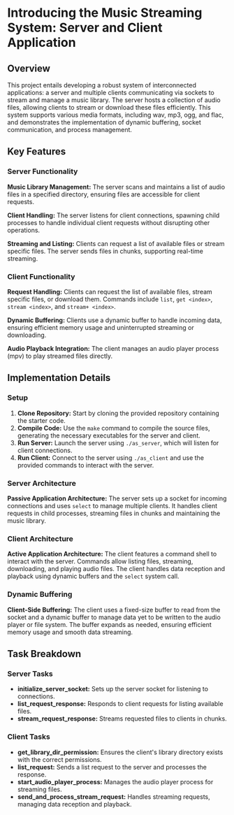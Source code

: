 # Introducing the Music Streaming System: Server and Client Application

## Overview

This project entails developing a robust system of interconnected applications: a server and multiple clients communicating via sockets to stream and manage a music library. The server hosts a collection of audio files, allowing clients to stream or download these files efficiently. This system supports various media formats, including wav, mp3, ogg, and flac, and demonstrates the implementation of dynamic buffering, socket communication, and process management.

## Key Features

### Server Functionality

**Music Library Management:** The server scans and maintains a list of audio files in a specified directory, ensuring files are accessible for client requests.

**Client Handling:** The server listens for client connections, spawning child processes to handle individual client requests without disrupting other operations.

**Streaming and Listing:** Clients can request a list of available files or stream specific files. The server sends files in chunks, supporting real-time streaming.

### Client Functionality

**Request Handling:** Clients can request the list of available files, stream specific files, or download them. Commands include `list`, `get <index>`, `stream <index>`, and `stream+ <index>`.

**Dynamic Buffering:** Clients use a dynamic buffer to handle incoming data, ensuring efficient memory usage and uninterrupted streaming or downloading.

**Audio Playback Integration:** The client manages an audio player process (mpv) to play streamed files directly.

## Implementation Details

### Setup

1. **Clone Repository:** Start by cloning the provided repository containing the starter code.
2. **Compile Code:** Use the `make` command to compile the source files, generating the necessary executables for the server and client.
3. **Run Server:** Launch the server using `./as_server`, which will listen for client connections.
4. **Run Client:** Connect to the server using `./as_client` and use the provided commands to interact with the server.

### Server Architecture

**Passive Application Architecture:** The server sets up a socket for incoming connections and uses `select` to manage multiple clients. It handles client requests in child processes, streaming files in chunks and maintaining the music library.

### Client Architecture

**Active Application Architecture:** The client features a command shell to interact with the server. Commands allow listing files, streaming, downloading, and playing audio files. The client handles data reception and playback using dynamic buffers and the `select` system call.

### Dynamic Buffering

**Client-Side Buffering:** The client uses a fixed-size buffer to read from the socket and a dynamic buffer to manage data yet to be written to the audio player or file system. The buffer expands as needed, ensuring efficient memory usage and smooth data streaming.

## Task Breakdown

### Server Tasks

- **initialize_server_socket:** Sets up the server socket for listening to connections.
- **list_request_response:** Responds to client requests for listing available files.
- **stream_request_response:** Streams requested files to clients in chunks.

### Client Tasks

- **get_library_dir_permission:** Ensures the client's library directory exists with the correct permissions.
- **list_request:** Sends a list request to the server and processes the response.
- **start_audio_player_process:** Manages the audio player process for streaming files.
- **send_and_process_stream_request:** Handles streaming requests, managing data reception and playback.
